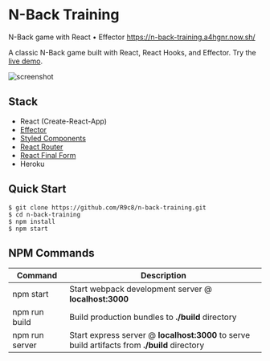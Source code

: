# N-Back Training
N-Back game with React • Effector https://n-back-training.a4hgnr.now.sh/

A classic N-Back game built with React, React Hooks, and Effector. Try the [live demo](https://n-back-training.a4hgnr.now.sh/).

![screenshot](https://habrastorage.org/webt/ve/17/bf/ve17bfzycco7crulazxluqyc0ni.jpeg)


Stack
-----

- React (Create-React-App)
- [Effector](https://github.com/zerobias/effector)
- [Styled Components](https://github.com/styled-components/styled-components)
- [React Router](https://github.com/ReactTraining/react-router)
- [React Final Form](https://github.com/final-form/react-final-form)
- Heroku


Quick Start
-----------

```shell
$ git clone https://github.com/R9c8/n-back-training.git
$ cd n-back-training
$ npm install
$ npm start
```


NPM Commands
------------

|Command|Description|
|---|---|
|npm start|Start webpack development server @ **localhost:3000**|
|npm run build|Build production bundles to **./build** directory|
|npm run server|Start express server @ **localhost:3000** to serve build artifacts from **./build** directory|
